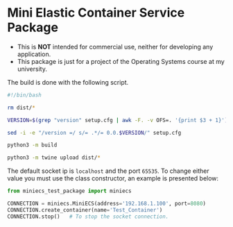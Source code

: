 # Mini Elastic Container Service Package

- This is **NOT** intended for commercial use, neither for developing any application.
- This package is just for a project of the Operating Systems course at my university.

The build is done with the following script.

```bash
#!/bin/bash

rm dist/*

VERSION=$(grep "version" setup.cfg | awk -F. -v OFS=. '{print $3 + 1}')

sed -i -e "/version =/ s/= .*/= 0.0.$VERSION/" setup.cfg

python3 -m build

python3 -m twine upload dist/*
```

The default socket ip is `localhost` and the port `65535`. To change either value you must use the class constructor, an example is presented below:

```python
from miniecs_test_package import miniecs

CONNECTION = miniecs.MiniECS(address='192.168.1.100', port=8080)
CONNECTION.create_container(name='Test_Container')
CONNECTION.stop()   # To stop the socket connection.
```
